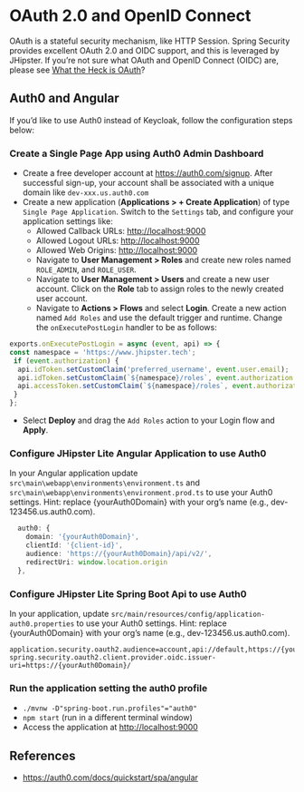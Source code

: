 # OAuth 2.0 and OpenID Connect

OAuth is a stateful security mechanism, like HTTP Session. Spring Security provides excellent OAuth 2.0 and OIDC support, and this is leveraged by JHipster. If you’re not sure what OAuth and OpenID Connect (OIDC) are, please see [What the Heck is OAuth](https://developer.okta.com/blog/2017/06/21/what-the-heck-is-oauth)?

## Auth0 and Angular

If you’d like to use Auth0 instead of Keycloak, follow the configuration steps below:

### Create a Single Page App using Auth0 Admin Dashboard

- Create a free developer account at <https://auth0.com/signup>. After successful sign-up, your account shall be associated with a unique domain like `dev-xxx.us.auth0.com`
- Create a new application (**Applications > + Create Application**) of type `Single Page Application`. Switch to the `Settings` tab, and configure your application settings like:
  - Allowed Callback URLs: <http://localhost:9000>
  - Allowed Logout URLs: <http://localhost:9000>
  - Allowed Web Origins: <http://localhost:9000>
  - Navigate to **User Management > Roles** and create new roles named `ROLE_ADMIN`, and `ROLE_USER`.
  - Navigate to **User Management > Users** and create a new user account. Click on the **Role** tab to assign roles to the newly created user account.
  - Navigate to **Actions > Flows** and select **Login**. Create a new action named `Add Roles` and use the default trigger and runtime. Change the `onExecutePostLogin` handler to be as follows:

 ```javascript
 exports.onExecutePostLogin = async (event, api) => {
 const namespace = 'https://www.jhipster.tech';
  if (event.authorization) {
   api.idToken.setCustomClaim('preferred_username', event.user.email);
   api.idToken.setCustomClaim(`${namespace}/roles`, event.authorization.roles);
   api.accessToken.setCustomClaim(`${namespace}/roles`, event.authorization.roles);
  }
 };
 ```

- Select **Deploy** and drag the `Add Roles` action to your Login flow and **Apply**.

### Configure JHipster Lite Angular Application to use Auth0

In your Angular application update `src\main\webapp\environments\environment.ts` and `src\main\webapp\environments\environment.prod.ts` to use your Auth0 settings. Hint: replace {yourAuth0Domain} with your org’s name (e.g., dev-123456.us.auth0.com).

```typescript
  auth0: {
    domain: '{yourAuth0Domain}',
    clientId: '{client-id}',
    audience: 'https://{yourAuth0Domain}/api/v2/',
    redirectUri: window.location.origin
  },
```

### Configure JHipster Lite Spring Boot Api to use Auth0

In your application, update `src/main/resources/config/application-auth0.properties` to use your Auth0 settings. Hint: replace {yourAuth0Domain} with your org’s name (e.g., dev-123456.us.auth0.com).

```properties
application.security.oauth2.audience=account,api://default,https://{yourAuth0Domain}/api/v2/
spring.security.oauth2.client.provider.oidc.issuer-uri=https://{yourAuth0Domain}/
```

### Run the application setting the auth0 profile

- `./mvnw -D"spring-boot.run.profiles"="auth0"`
- `npm start` (run in a different terminal window)
- Access the application at <http://localhost:9000>

## References

- <https://auth0.com/docs/quickstart/spa/angular>
